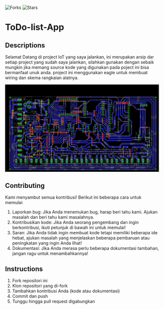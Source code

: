 ![Forks](https://img.shields.io/badge/forks-44-blue)
![Stars](https://img.shields.io/badge/stars-13-yellow)
# ToDo-list-App

## Descriptions
Selamat Datang di project IoT yang saya jalankan, ini merupakan arsip dar setiap project yang sudah saya jalankan, silahkan gunakan dengan sebaik mungkin jika memang source kode yang digunakan pada poject ini bisa bermanfaat unuk anda. project ini menggunakan eagle untuk membuat wiring dan skema rangkaian alatnya.

![Skema Alat](BiogasV1.0/image/skema-alat-ukur-github.png)

## Contributing
Kami menyambut semua kontribusi! Berikut ini beberapa cara untuk memulai:
1. Laporkan bug: Jika Anda menemukan bug, harap beri tahu kami. Ajukan masalah dan beri tahu kami masalahnya.
2. Kontribusikan kode: Jika Anda seorang pengembang dan ingin berkontribusi, ikuti petunjuk di bawah ini untuk memulai!
3. Saran: Jika Anda tidak ingin membuat kode tetapi memiliki beberapa ide hebat, ajukan masalah yang menjelaskan beberapa pembaruan atau peningkatan yang ingin Anda lihat!
4. Dokumentasi: Jika Anda merasa perlu beberapa dokumentasi tambahan, jangan ragu untuk menambahkannya!

## Instructions
1. Fork repositori ini
2. Klon repositori yang di-fork
3. Tambahkan kontribusi Anda (kode atau dokumentasi)
4. Commit dan push
5. Tunggu hingga pull request digabungkan


